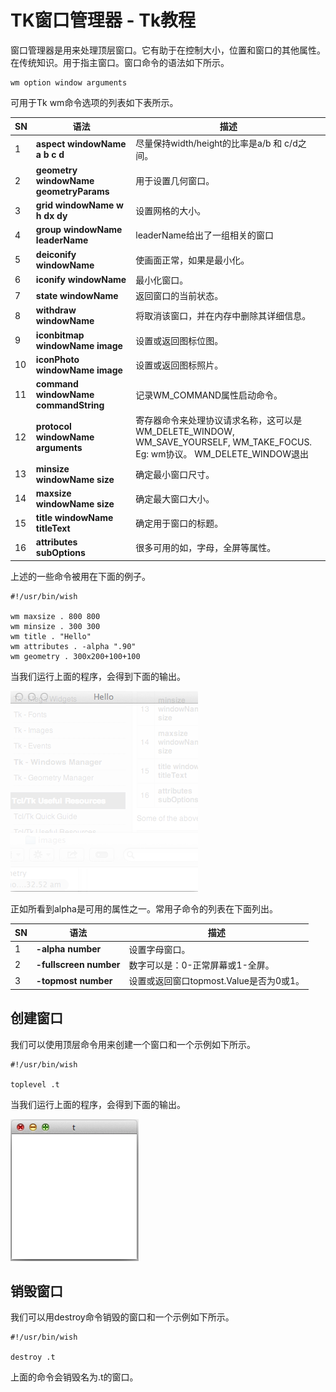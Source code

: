# TK窗口管理器 - Tk教程

窗口管理器是用来处理顶层窗口。它有助于在控制大小，位置和窗口的其他属性。在传统知识。用于指主窗口。窗口命令的语法如下所示。

```
wm option window arguments
```

可用于Tk wm命令选项的列表如下表所示。

| SN | 语法 | 描述 |
| --- | --- | --- |
| 1 | **aspect windowName a b c d** | 尽量保持width/height的比率是a/b 和 c/d之间。 |
| 2 | **geometry windowName geometryParams** | 用于设置几何窗口。 |
| 3 | **grid windowName w h dx dy** | 设置网格的大小。 |
| 4 | **group windowName leaderName** | leaderName给出了一组相关的窗口 |
| 5 | **deiconify windowName** | 使画面正常，如果是最小化。 |
| 6 | **iconify windowName** | 最小化窗口。 |
| 7 | **state windowName** | 返回窗口的当前状态。 |
| 8 | **withdraw windowName** | 将取消该窗口，并在内存中删除其详细信息。 |
| 9 | **iconbitmap windowName image** | 设置或返回图标位图。 |
| 10 | **iconPhoto windowName image** | 设置或返回图标照片。 |
| 11 | **command windowName commandString** | 记录WM_COMMAND属性启动命令。 |
| 12 | **protocol windowName arguments** | 寄存器命令来处理协议请求名称，这可以是WM_DELETE_WINDOW, WM_SAVE_YOURSELF, WM_TAKE_FOCUS. Eg: wm协议。 WM_DELETE_WINDOW退出 |
| 13 | **minsize windowName size** | 确定最小窗口尺寸。 |
| 14 | **maxsize windowName size** | 确定最大窗口大小。 |
| 15 | **title windowName titleText** | 确定用于窗口的标题。 |
| 16 | **attributes subOptions** | 很多可用的如，字母，全屏等属性。 |

上述的一些命令被用在下面的例子。

```
#!/usr/bin/wish

wm maxsize . 800 800
wm minsize . 300 300
wm title . "Hello"
wm attributes . -alpha ".90" 
wm geometry . 300x200+100+100
```

当我们运行上面的程序，会得到下面的输出。

![Window Manager](../img/1556411919-0.png)

正如所看到alpha是可用的属性之一。常用子命令的列表在下面列出。

| SN | 语法 | 描述 |
| --- | --- | --- |
| 1 | **-alpha number** | 设置字母窗口。 |
| 2 | **-fullscreen number** | 数字可以是：0-正常屏幕或1-全屏。 |
| 3 | **-topmost number** | 设置或返回窗口topmost.Value是否为0或1。 |

## 创建窗口

我们可以使用顶层命令用来创建一个窗口和一个示例如下所示。

```
#!/usr/bin/wish

toplevel .t
```

当我们运行上面的程序，会得到下面的输出。

![Window Manager2](../img/15564152T-1.png)

## 销毁窗口

我们可以用destroy命令销毁的窗口和一个示例如下所示。

```
#!/usr/bin/wish

destroy .t
```

上面的命令会销毁名为.t的窗口。

 